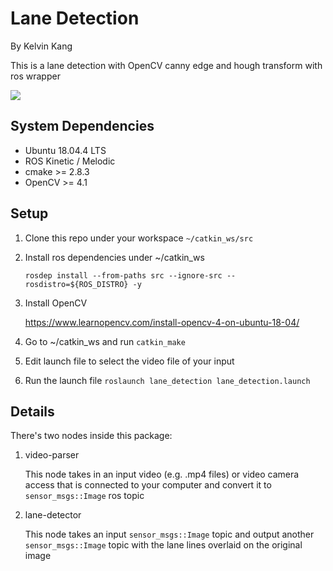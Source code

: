 # Lane Detection
By Kelvin Kang

This is a lane detection with OpenCV canny edge and hough transform with ros wrapper

![](/home/kelvin/voyager_ws/src/lane-detection/data/screenshot.png)

## System Dependencies
* Ubuntu 18.04.4 LTS
* ROS Kinetic / Melodic
* cmake >= 2.8.3
* OpenCV >= 4.1

## Setup
1. Clone this repo under your workspace `~/catkin_ws/src`

2. Install ros dependencies under ~/catkin_ws 

   `rosdep install --from-paths src --ignore-src --rosdistro=${ROS_DISTRO} -y`

3. Install OpenCV

   https://www.learnopencv.com/install-opencv-4-on-ubuntu-18-04/

4. Go to ~/catkin_ws and run `catkin_make`

5. Edit launch file to select the video file of your input

6. Run the launch file `roslaunch lane_detection lane_detection.launch`

## Details

There's two nodes inside this package:

1. video-parser

   This node takes in an input video (e.g. .mp4 files) or video camera access that is connected to your computer and convert it to `sensor_msgs::Image` ros topic

2. lane-detector

   This node takes an input `sensor_msgs::Image` topic and output another `sensor_msgs::Image` topic with the lane lines overlaid on the original image